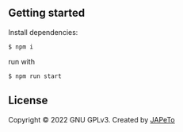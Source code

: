 ## Getting started

Install dependencies:

```
$ npm i
```

run with 

```
$ npm run start
```

## License

Copyright &copy; 2022 GNU GPLv3. Created by [JAPeTo](https://garatzailea.com.co)
